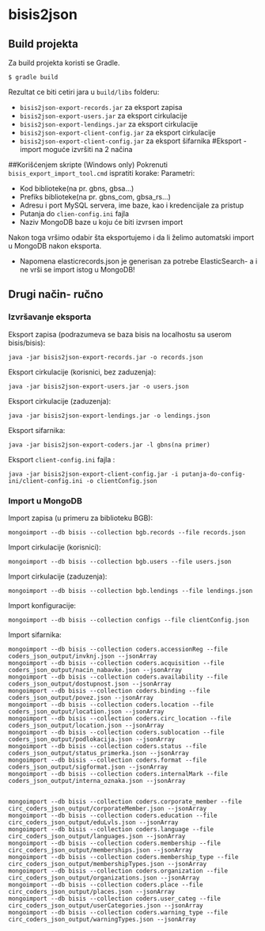# bisis2json

## Build projekta

Za build projekta koristi se Gradle.

```
$ gradle build
```

Rezultat ce biti cetiri jara u `build/libs` folderu:

* `bisis2json-export-records.jar` za eksport zapisa
* `bisis2json-export-users.jar` za eksport cirkulacije
* `bisis2json-export-lendings.jar` za eksport cirkulacije
* `bisis2json-export-client-config.jar` za eksport cirkulacije
* `bisis2json-export-client-config.jar` za eksport šifarnika
#Eksport - import moguće izvršiti na 2 načina

##Korišćenjem skripte (Windows only)
Pokrenuti `bisis_export_import_tool.cmd` ispratiti korake:
Parametri:
* Kod biblioteke(na pr. gbns, gbsa...)
* Prefiks biblioteke(na pr. gbns_com, gbsa_rs...)
* Adresu i port MySQL servera, ime baze, kao i kredencijale za pristup
* Putanja do `clien-config.ini` fajla
* Naziv MongoDB baze u koju će biti izvrsen import

Nakon toga vršimo odabir šta eksportujemo i da li želimo automatski import u MongoDB nakon eksporta.
* Napomena elasticrecords.json je generisan za potrebe ElasticSearch- a i ne vrši se import istog u MongoDB!

## Drugi način- ručno 

### Izvršavanje eksporta

Eksport zapisa (podrazumeva se baza bisis na localhostu sa userom bisis/bisis):

```
java -jar bisis2json-export-records.jar -o records.json
```

Eksport cirkulacije (korisnici, bez zaduzenja):

```
java -jar bisis2json-export-users.jar -o users.json
```

Eksport cirkulacije (zaduzenja):

```
java -jar bisis2json-export-lendings.jar -o lendings.json
```

Eksport sifarnika:

```
java -jar bisis2json-export-coders.jar -l gbns(na primer)
```

Eksport `client-config.ini` fajla :

```
java -jar bisis2json-export-client-config.jar -i putanja-do-config-ini/client-config.ini -o clientConfig.json
```

### Import u MongoDB

Import zapisa (u primeru za biblioteku BGB):

```
mongoimport --db bisis --collection bgb.records --file records.json
```

Import cirkulacije (korisnici):
```
mongoimport --db bisis --collection bgb.users --file users.json
```

Import cirkulacije (zaduzenja):
```
mongoimport --db bisis --collection bgb.lendings --file lendings.json
```

Import konfiguracije:
```
mongoimport --db bisis --collection configs --file clientConfig.json
```

Import sifarnika:
```
mongoimport --db bisis --collection coders.accessionReg --file coders_json_output/invknj.json --jsonArray
mongoimport --db bisis --collection coders.acquisition --file coders_json_output/nacin_nabavke.json --jsonArray
mongoimport --db bisis --collection coders.availability --file coders_json_output/dostupnost.json --jsonArray
mongoimport --db bisis --collection coders.binding --file coders_json_output/povez.json --jsonArray
mongoimport --db bisis --collection coders.location --file coders_json_output/location.json --jsonArray
mongoimport --db bisis --collection coders.circ_location --file coders_json_output/location.json --jsonArray
mongoimport --db bisis --collection coders.sublocation --file coders_json_output/podlokacija.json --jsonArray
mongoimport --db bisis --collection coders.status --file coders_json_output/status_primerka.json --jsonArray
mongoimport --db bisis --collection coders.format --file coders_json_output/sigformat.json --jsonArray
mongoimport --db bisis --collection coders.internalMark --file coders_json_output/interna_oznaka.json --jsonArray


mongoimport --db bisis --collection coders.corporate_member --file circ_coders_json_output/corporateMember.json --jsonArray
mongoimport --db bisis --collection coders.education --file circ_coders_json_output/eduLvls.json --jsonArray
mongoimport --db bisis --collection coders.language --file circ_coders_json_output/languages.json --jsonArray
mongoimport --db bisis --collection coders.membership --file circ_coders_json_output/memberships.json --jsonArray
mongoimport --db bisis --collection coders.membership_type --file circ_coders_json_output/membershipTypes.json --jsonArray
mongoimport --db bisis --collection coders.organization --file circ_coders_json_output/organizations.json --jsonArray
mongoimport --db bisis --collection coders.place --file circ_coders_json_output/places.json --jsonArray
mongoimport --db bisis --collection coders.user_categ --file circ_coders_json_output/userCategories.json --jsonArray
mongoimport --db bisis --collection coders.warning_type --file circ_coders_json_output/warningTypes.json --jsonArray
```
